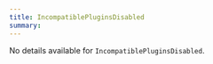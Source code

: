 ```yaml
---
title: IncompatiblePluginsDisabled
summary:
---
```


No details available for `IncompatiblePluginsDisabled`.

